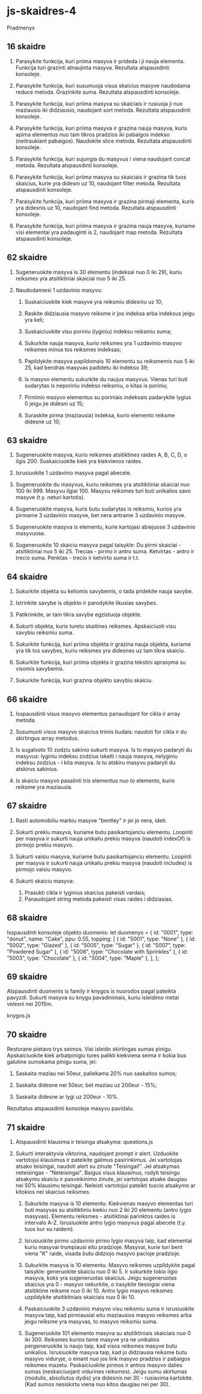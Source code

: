 # js-skaidres-4
Pradmenys

## 16 skaidre

1. Parasykite funkcija, kuri priima masyva ir prideda i ji nauja elementa. Funkcija turi grazinti atnaujinta masyva. Rezultata atspausdinti konsoleje.

2. Parasykite funkcija, kuri susumuoja visus skaicius masyve naudodama reduce metoda. Grazinkite suma. Rezultata atspausdinti konsoleje.

3. Parasykite funkcija, kuri priima masyva su skaiciais ir rusiuoja ji nuo maziausio iki didziausio, naudojant sort metoda. Rezultata atspausdinti konsoleje.

4. Parasykite funkcija, kuri priima masyva ir grazina nauja masyva, kuris apima elementus nuo tam tikros pradzios iki pabaigos indekso (neitraukiant pabaigos). Naudokite slice metoda. Rezultata atspausdinti konsoleje.

5. Parasykite funkcija, kuri sujungia du masyvus i viena naudojant concat metoda. Rezultata atspausdinti konsoleje.

6. Parasykite funkcija, kuri priima masyva su skaiciais ir grazina tik tuos skaicius, kurie yra didesni uz 10, naudojant filter metoda. Rezultata atspausdinti konsoleje.

7. Parasykite funkcija, kuri priima masyva ir grazina pirmaji elementa, kuris yra didesnis uz 10, naudojant find metoda. Rezultata atspausdinti konsoleje.

8. Parasykite funkcija, kuri priima masyva ir grazina nauja masyva, kuriame visi elementai yra padauginti is 2, naudojant map metoda. Rezultata atspausdinti konsoleje.

## 62 skaidre

1. Sugeneruokite masyva is 30 elementu (indeksai nuo 0 iki 29), kuriu reiksmes yra atsitiktiniai skaiciai nuo 5 iki 25.

2. Naudodamiesi 1 uzdavinio masyvu:

    1. Suskaiciuokite kiek masyve yra reiksmiu didesniu uz 10;

    2. Raskite didziausia masyvo reiksme ir jos indeksa arba indeksus jeigu yra keli;

    3. Suskaiciuokite visu poriniu (lyginiu) indeksu reiksmiu suma;

    4. Sukurkite nauja masyva, kurio reiksmes yra 1 uzdavinio masyvo reiksmes minus tos reiksmes indeksas;

    5. Papildykite masyva papildomais 10 elementu su reiksmemis nuo 5 iki 25, kad bendras masyvas padidetu iki indekso 39;

    6. Is masyvo elementu sukurkite du naujus masyvus. Vienas turi buti sudarytas is neporiniu indekso reiksmiu, o kitas is poriniu;

    7. Pirminio masyvo elementus su poriniais indeksais padarykite lygius 0 jeigu jie didesni uz 15;

    8. Suraskite pirma (maziausia) indeksa, kurio elemento reiksme didesne uz 10;


## 63 skaidre

1. Sugeneruokite masyva, kurio reiksmes atsitiktines raides A, B, C, D, o ilgis 200. Suskaiciuokite kiek yra kiekvienos raides.

2. Isrusiuokite 1 uzdavinio masyva pagal abecele.

3. Sugeneruokite du masyvus, kuriu reiksmes yra atsitiktiniai skaiciai nuo 100 iki 999. Masyvu ilgiai 100. Masyvu reiksmes turi buti unikalios savo masyve (t.y. neturi kartotis).

4. Sugeneruokite masyva, kuris butu sudarytas is reiksmiu, kurios yra pirmame 3 uzdavinio masyve, bet nera antrame 3 uzdavinio masyve.

5. Sugeneruokite masyva is elementu, kurie kartojasi abiejuose 3 uzdavinio masyvuose.

6. Sugeneruokite 10 skaiciu masyva pagal taisykle: Du pirmi skaiciai - atsitiktiniai nuo 5 iki 25. Trecias - pirmo ir antro suma. Ketvirtas - antro ir trecio suma. Penktas - trecio ir ketvirto suma ir t.t.

## 64 skaidre

1. Sukurkite objekta su keliomis savybemis, o tada pridekite nauja savybe.

2. Istrinkite savybe is objekto ir parodykite likusias savybes.

3. Patikrinkite, ar tam tikra savybe egzistuoja objekte.

4. Sukurti objekta, kuris turetu skaitines reiksmes. Apskaiciuoti visu savybiu reiksmiu suma.

5. Sukurkite funkcija, kuri priima objekta ir grazina nauja objekta, kuriame yra tik tos savybes, kuriu reiksmes yra didesnes uz tam tikra skaiciu.

6. Sukurkite funkcija, kuri priima objekta ir grazina tekstini aprasyma su visomis savybemis.

7. Sukurkite funkcija, kuri grazina objekto savybiu skaiciu.

## 66 skaidre 

1. Isspausdinti visus masyvo elementus panaudojant for cikla ir array metoda.

2. Susumuoti visus masyvo skaicius trimis budais: naudoti for cikla ir du skirtingus array metodus.

3. Is sugalvoto 10 zodziu sakinio sukurti masyva. Is to masyvo padaryti du masyvus: lyginiu indeksu zodzius iskelti i nauja masyva, nelyginiu indeksu zodzius - i kita masyva. Is tu atskiru masyvu padaryti du atskirus sakinius.

4. Is skaiciu masyvo pasalinti tris elementus nuo to elemento, kurio reiksme yra maziausia.

## 67 skaidre

1. Rasti automobiliu markiu masyve "bentley" ir jei jo nera, ideti.

2. Sukurti prekiu masyva, kuriame butu pasikartojanciu elementu. Loopinti per masyva ir sukurti nauja unikaliu prekiu masyva (naudoti indexOf) is pirmojo prekiu masyvo.

3. Sukurti vaisiu masyva, kuriame butu pasikartojanciu elementu. Loopinti per masyva ir sukurti nauja unikaliu prekiu masyva (naudoti includes) is pirmojo vaisiu masyvo.

4. Sukurti skaiciu masyva:
    1. Prasukti cikla ir lyginius skaicius pakeisti vardais;
    2. Panaudojant string metoda pakeisti visas raides i didziasias.

## 68 skaidre

Isspausdinti konsoleje objekto duomenis:
let duomenys = {
    id: "0001",
    type: "donut",
    name: "Cake",
    ppu: 0.55,
    topping: [
        { id: "5001", type: "None" },
        { id: "5002", type: "Glazed" },
        { id: "5005", type: "Sugar" },
        { id: "5007", type: "Powdered Sugar" },
        { id: "5006", type: "Chocolate with Sprinkles" },
        { id: "5003", type: "Chocolate" },
        { id: "5004", type: "Maple" },
    ],
};

## 69 skaidre

Atspausdinti duomenis is family ir knygos is nuorodos pagal pateikta pavyzdi. Sukurti masyva su knygu pavadinimais, kuriu isleidimo metai velesni nei 2015m.

knygos.js

## 70 skaidre

Restorane pietavo trys seimos. Visi isleido skirtingas sumas pinigu. Apskaiciuokite kiek arbatpinigiu tures palikti kiekviena seima ir kokia bus galutine sumokama pinigu suma, jei: 

1. Saskaita maziau nei 50eur, paliekama 20% nuo saskaitos sumos;

2. Saskaita didesne nei 50eur, bet maziau uz 200eur - 15%;

3. Saskaita didesne ar lygi uz 200eur - 10%.

Rezultatus atspausdinti konsoleje masyvu pavidalu.

## 71 skaidre

1. Atspausdinti klausima ir teisinga atsakyma:          questions.js

2. Sukurti interaktyvia viktorina, naudojant prompt ir alert. Uzduokite vartotojui klausimus ir pateikite galimus pasirinkimus. Jei vartotojas atsako teisingai, naudoti alert su zinute "Teisingai!". Jei atsakymas neteisingas - "Neteisingai". Baigus visus klausimus, rodyti teisingu atsakymu skaiciu ir pasveikinimo zinute, jei vartotojas atsake daugiau nei 50% klausimu teisingai. Neleisti vartotojui pateikti tuscio atsakymo ar kitokios nei skaicius reiksmes.

    1. Sukurkite masyva is 10 elementu. Kiekvienas masyvo elementas turi buti masyvas su atsitiktiniu kiekiu nuo 2 iki 20 elementu (antro lygio masyvas). Elementu reiksmes - atsitiktinai parinktos raides is intervalo A-Z. Isrusiuokite antro lygio masyvus pagal abecele (t.y. tuos kur su raidem).

    2. Isrusiuokite pirmo uzdavinio pirmo lygio masyva taip, kad elementai kuriu masyvai trumpiausi eitu pradzioje. Masyvai, kurie turi bent viena "K" raide, visada butu didziojo masyvo pacioje pradzioje.

    3. Sukurkite masyva is 10 elementu. Masyvo reiksmes uzpildykite pagal taisykle: generuokite skaiciu nuo 0 iki 5. Ir sukurkite tokio ilgio masyva, koks yra sugeneruotas skaicius. Jeigu sugeneruotas skaicius yra 0 - masyvo nekurkite, o irasykite tiesiogiai viena atsitiktine reiksme nuo 0 iki 10. Antro lygio masyvo reiksmes uzpildykite atsitiktiniais skaiciais nuo 0 iki 10.

    4. Paskaiciuokite 3 uzdavinio masyvo visu reiksmiu suma ir isrusiuokite masyva taip, kad pirmiausiai eitu maziausios masyvo reiksmes arba jeigu reiksme yra masyvas, to masyvo reiksmiu suma.

    5. Sugeneruokite 101 elemento masyva su atsitiktiniais skaiciais nuo 0 iki 300. Reiksmes kurios tame masyve yra ne unikalios pergeneruokite is naujo taip, kad visos reiksmes masyve butu unikalios. Isrusiuokite masyva taip, kad jo didziausia reiksme butu masyvo viduryje, o einant nuo jos link masyvo pradzios ir pabaigos reiksmes mazetu. Paskaiciuokite pirmos ir antros masyvo dalies sumas (neskaiciuojant vidurines reiksmes). Jeigu sumu skirtumas (modulis, absoliutus dydis) yra didesnis nei 30 - rusiavima kartokite. (Kad sumos nesiskirtu viena nuo kitos daugiau nei per 30).